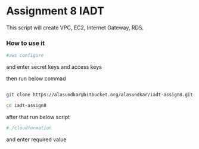 # Assignment 8 IADT #

This script will create VPC, EC2, Internet Gateway, RDS.
### How to use it ###

```bash
#aws configure
```
and enter secret keys and access keys

then  run below commad

```bash

git clone https://alasundkar@bitbucket.org/alasundkar/iadt-assign8.git

cd iadt-assign8 
```

after that run below script
```bash
#./cloudformation

```
and enter required value



